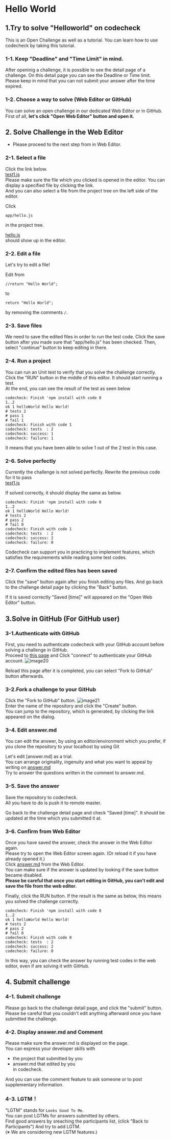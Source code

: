 # Hello World
## 1.Try to solve "Helloworld" on codecheck
This is an Open Challenge as well as a tutorial.
You can learn how to use codecheck by taking this tutorial.

### 1-1.  Keep "Deadline" and "Time Limit" in mind.
After openinig a challenge, it is possible to see the detail page of a challenge.
On this detail page you can see the Deadline or Time limit.
Please keep in mind that you can not submit your answer after the time expired.

### 1-2. Choose a way to solve (Web Editor or GitHub)
You can solve an open challenge in our dedicated Web Editor or in GitHub.  
First of all, **let's click "Open Web Editor" button and open it.**

## 2. Solve Challenge in the Web Editor
- Please proceed to the next step from in Web Editor.

### 2-1. Select a file
Click the link below.  
[test1.js](test/test1.js)  
Please make sure the file which you clicked is opened in the editor.
You can display a specified file by clicking the link.  
And you can also select a file from the project tree on the left side of the editor.

Click
```
app/hello.js
```
in the project tree.  

[hello.js](app/hello.js)  
should show up in the editor.

### 2-2. Edit a file
Let's try to edit a file!  

Edit from
```
//return "Hello World";
```
to
```
return "Hello World";
```
by removing the comments `/`. 

### 2-3. Save files
We need to save the edited files in order to run the test code.
Click the save button after you made sure that "app/hello.js" has been checked.
Then, select "continue" button to keep editing in there.

### 2-4. Run a project
You can run an Unit test to verify that you solve the challenge correctly.
Click the "RUN" button in the middle of this editor.
It should start running a test.  
At the end, you can see the result of the test as seen below

```
codecheck: Finish 'npm install with code 0
1..2
ok 1 helloWorld Hello World!
# tests 2
# pass 1
# fail 1
codecheck: Finish with code 1
codecheck: tests  : 2
codecheck: success: 1
codecheck: failure: 1
```

It means that you have been able to solve 1 out of the 2 test in this case.

### 2-6. Solve perfectly
Currently the challenge is not solved perfectly. 
Rewrite the previous code for it to pass  
[test1.js](test/test1.js)  

If solved correctly, it should display the same as below.

```
codecheck: Finish 'npm install with code 0
1..2
ok 1 helloWorld Hello World!
# tests 2
# pass 2
# fail 0
codecheck: Finish with code 1
codecheck: tests  : 2
codecheck: success: 2
codecheck: failure: 0
```

Codecheck can support you in practicing to implement features, which satisfies the requirements while reading some test codes.

### 2-7. Confirm the edited files has been saved
Click the "save" button again after you finish editing any files.
And go back to the challenge detail page by clicking the "Back" button.

If it is saved correctly "Saved [time]" will appeared on the "Open Web Editor" button.

## 3.Solve in GitHub (For GitHub user)
### 3-1.Authenticate with GitHub
First, you need to authenticate codecheck with your GitHub account before solving a challenge in GitHub.  
Proceed to [this page](https://app.code-check.io/settings/social) and Click "connect" to authenticate your GitHub account.
![image20](images/s20.png)  

Reload this page after it is completed, you can select "Fork to GitHub" button afterwards.

### 3-2.Fork a challenge to your GitHub
Click the "Fork to GitHub" button.
![image21](images/s21.png)  
Enter the name of the repository and click the "Create" button.  
You can jump to the repository, which is generated, by clicking the link appeared on the dialog.

### 3-4. Edit answer.md
You can edit the answer, by using an editor/environment which you prefer, if you clone the repository to your localhost by using Git  

Let's edit [answer.md] as a trial.  
You can arrange originality, ingenuity and what you want to appeal by writing on [answer.md](answer.md)  
Try to answer the questions written in the comment to answer.md.

### 3-5. Save the answer
Save the repository to codecheck.  
All you have to do is push it to remote master.

Go back to the challenge detail page and check "Saved [time]".
It should be updated at the time which you submitted it at.  

### 3-6. Confirm from Web Editor
Once you have saved the answer, check the answer in the Web Editor again.  
Please try to open the Web Editor screen again. (Or reload it if you have already opened it.)  
Click [answer.md](answer.md) from the Web Editor.  
You can make sure if the answer is updated by looking if the save button became disabled.  
**Please be careful that once you start editing in GitHub, you can't edit and save the file from the web editor.**

Finally, click the RUN button.
If the result is the same as below, this means you solved the challenge correctly.

```
codecheck: Finish 'npm install with code 0
1..2
ok 1 helloWorld Hello World!
# tests 2
# pass 2
# fail 0
codecheck: Finish with code 0
codecheck: tests  : 2
codecheck: success: 2
codecheck: failure: 0
```
In this way, you can check the answer by running test codes in the web editor, even if are solving it with GitHub.


## 4. Submit challenge
### 4-1. Submit challenge
Please go back to the challenge detail page, and click the "submit" button.  
Please be careful that you couldn't edit anything afterward once you have submitted the challenge.


### 4-2. Display answer.md and Comment
Please make sure the answer.md is displayed on the page.  
You can express your developer skills with
- the project that submitted by you
- answer.md that edited by you  
in codecheck.

And you can use the comment feature to ask someone or to post supplementary information.

### 4-3. LGTM！
"LGTM" stands for `Looks Good To Me`.  
You can post LGTMs for answers submitted by others.  
Find good answers by sreaching the participants list, (click "Back to Participants")
And try to add LGTM.  
(※ We are considering new LGTM features.)
